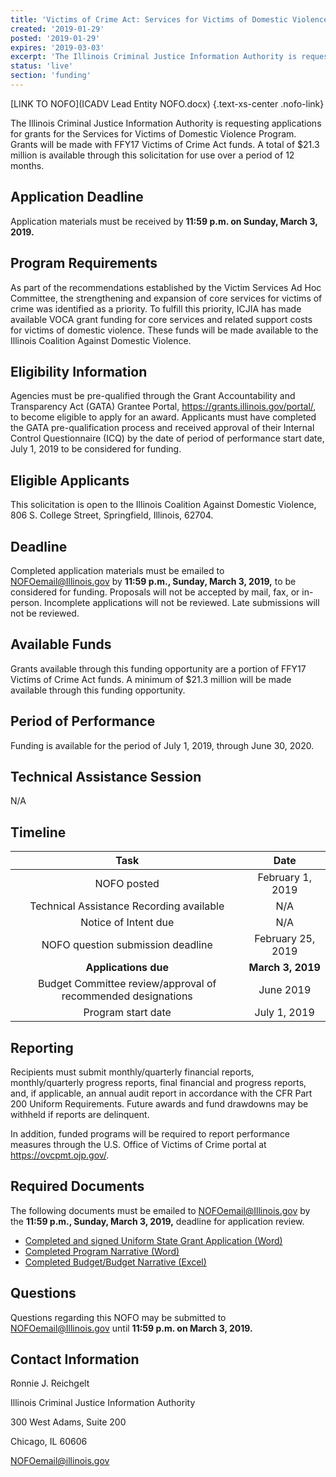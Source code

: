 ```yaml
---
title: 'Victims of Crime Act: Services for Victims of Domestic Violence Program'
created: '2019-01-29'
posted: '2019-01-29'
expires: '2019-03-03'
excerpt: 'The Illinois Criminal Justice Information Authority is requesting applications for grants for the Services for Victims of Domestic Violence Program. Grants will be made with FFY17 Victims of Crime Act funds. A total of $21.3 million is available through this solicitation for use over a period of 12 months. '
status: 'live'
section: 'funding'
---
```



[LINK TO NOFO](ICADV Lead Entity NOFO.docx) {.text-xs-center .nofo-link}

The Illinois Criminal Justice Information Authority is requesting applications for grants for the Services for Victims of Domestic Violence Program. Grants will be made with FFY17 Victims of Crime Act funds. A total of $21.3 million is available through this solicitation for use over a period of 12 months. 

## Application Deadline

Application materials must be received by **11:59 p.m. on Sunday, March 3, 2019.** 

## Program Requirements

As part of the recommendations established by the Victim Services Ad Hoc Committee, the strengthening and expansion of core services for victims of crime was identified as a priority. To fulfill this priority, ICJIA has made available VOCA grant funding for core services and related support costs for victims of domestic violence. These funds will be made available to the Illinois Coalition Against Domestic Violence. 

## Eligibility Information

Agencies must be pre-qualified through the Grant Accountability and Transparency Act (GATA) Grantee Portal, https://grants.illinois.gov/portal/, to become eligible to apply for an award.  Applicants must have completed the GATA pre-qualification process and received approval of their Internal Control Questionnaire (ICQ) by the date of period of performance start date, July 1, 2019 to be considered for funding. 

## Eligible Applicants
This solicitation is open to the Illinois Coalition Against Domestic Violence, 806 S. College Street, Springfield, Illinois, 62704.

## Deadline

Completed application materials must be emailed to NOFOemail@Illinois.gov by **11:59 p.m., Sunday, March 3, 2019,** to be considered for funding. Proposals will not be accepted by mail, fax, or in-person. Incomplete applications will not be reviewed. Late submissions will not be reviewed.

## Available Funds

Grants available through this funding opportunity are a portion of FFY17 Victims of Crime Act funds. A minimum of $21.3 million will be made available through this funding opportunity.  

## Period of Performance

Funding is available for the period of July 1, 2019, through June 30, 2020. 

## Technical Assistance Session
N/A

## Timeline

|                             Task                             |       Date        |
| :----------------------------------------------------------: | :---------------: |
|                         NOFO posted                          | February 1, 2019  |
|           Technical Assistance Recording available           |        N/A        |
|                     Notice of Intent due                     |        N/A        |
|              NOFO question submission deadline               | February 25, 2019 |
|                     **Applications due**                     | **March 3, 2019** |
| Budget Committee review/approval of recommended designations |     June 2019     |
|                      Program start date                      |   July 1, 2019    |

## Reporting

Recipients must submit monthly/quarterly financial reports, monthly/quarterly progress reports, final financial and progress reports, and, if applicable, an annual audit report in accordance with the CFR Part 200 Uniform Requirements. Future awards and fund drawdowns may be withheld if reports are delinquent.

In addition, funded programs will be required to report performance measures through the U.S. Office of Victims of Crime portal at https://ovcpmt.ojp.gov/.

## Required Documents

The following documents must be emailed to NOFOemail@Illinois.gov by the **11:59 p.m., Sunday, March 3, 2019,** deadline for application review. 

* [Completed and signed Uniform State Grant Application (Word)](ICADVapplication.pdf) 
* [Completed Program Narrative (Word)](ICADVprogramnarrative.docx)
* [Completed Budget/Budget Narrative (Excel)](ICADVbudget.xls.xlsx)

## Questions

Questions regarding this NOFO may be submitted to NOFOemail@Illinois.gov until **11:59 p.m. on March 3, 2019.**  

## Contact Information
Ronnie J. Reichgelt

Illinois Criminal Justice Information Authority

300 West Adams, Suite 200

Chicago, IL 60606

NOFOemail@illinois.gov
